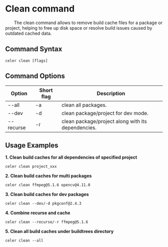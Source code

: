 # Clean command

&emsp;&emsp;The clean command allows to remove build cache files for a package or project, helping to free up disk space or resolve build issues caused by outdated cached data.

## Command Syntax

```shell
celer clean [flags]
```

## Command Options

| Option	        | Short flag | Description                                          |
| ----------------- | ---------- | -----------------------------------------------------|
| --all	            | -a	     | clean all packages.	                                |
| --dev             | -d         | clean package/project for dev mode.                  |
| --recurse	        | -r	     | clean package/project along with its dependencies.   |

## Usage Examples

**1. Clean build caches for all dependencies of specified project**

```shell
celer clean project_xxx
```

**2. Clean build caches for multi packages**

```shell
celer clean ffmpeg@5.1.6 opencv@4.11.0
```

**3. Clean build caches for dev packages**

```shell
celer clean --dev/-d pkgconf@2.4.3
```

**4. Combine recurse and cache**

```shell
celer clean --recurse/-r ffmpeg@5.1.6
```

**5. Clean all build caches under buildtrees directory**

```shell
celer clean --all
```
